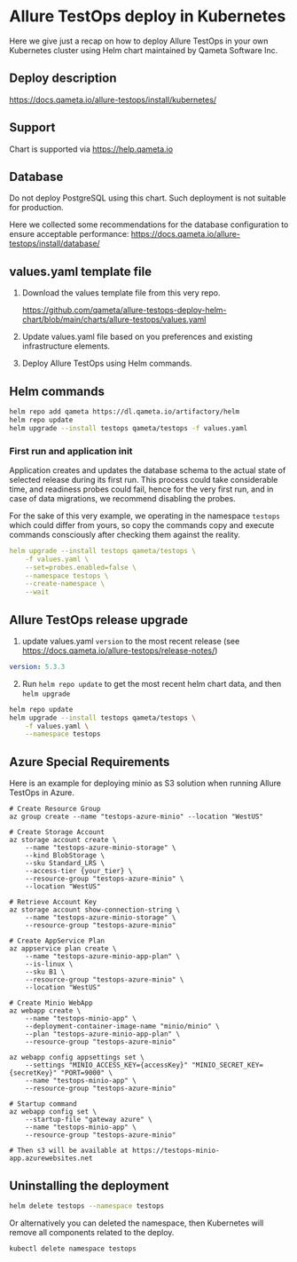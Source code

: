 # Allure TestOps deploy in Kubernetes

Here we give just a recap on how to deploy Allure TestOps in your own Kubernetes cluster using Helm chart maintained by Qameta Software Inc.

## Deploy description

https://docs.qameta.io/allure-testops/install/kubernetes/

## Support

Chart is supported via https://help.qameta.io

## Database

Do not deploy PostgreSQL using this chart. Such deployment is not suitable for production.

Here we collected some recommendations for the database configuration to ensure acceptable performance: https://docs.qameta.io/allure-testops/install/database/

## values.yaml template file

1. Download the values template file from this very repo.

    https://github.com/qameta/allure-testops-deploy-helm-chart/blob/main/charts/allure-testops/values.yaml

2. Update values.yaml file based on you preferences and existing infrastructure elements.
3. Deploy Allure TestOps using Helm commands.

## Helm commands

```bash
helm repo add qameta https://dl.qameta.io/artifactory/helm
helm repo update
helm upgrade --install testops qameta/testops -f values.yaml 
```

### First run and application init

Application creates and updates the database schema to the actual state of selected release during its first run. This process could take considerable time, and readiness probes could fail, hence for the very first run, and in case of data migrations, we recommend disabling the probes.

For the sake of this very example, we operating in the namespace `testops` which could differ from yours, so copy the commands copy and execute commands consciously after checking them against the reality.

```yaml
helm upgrade --install testops qameta/testops \
    -f values.yaml \
    --set=probes.enabled=false \
    --namespace testops \
    --create-namespace \ 
    --wait
```

## Allure TestOps release upgrade

1. update values.yaml `version` to the most recent release (see https://docs.qameta.io/allure-testops/release-notes/)

```yaml
version: 5.3.3
```

2. Run `helm repo update` to get the most recent helm chart data, and then `helm upgrade`

```bash
helm repo update
helm upgrade --install testops qameta/testops \
    -f values.yaml \
    --namespace testops
```

## Azure Special Requirements

Here is an example for deploying minio as S3 solution when running Allure TestOps in Azure.

```shell
# Create Resource Group
az group create --name "testops-azure-minio" --location "WestUS"

# Create Storage Account
az storage account create \
    --name "testops-azure-minio-storage" \
    --kind BlobStorage \
    --sku Standard_LRS \
    --access-tier {your_tier} \
    --resource-group "testops-azure-minio" \
    --location "WestUS"

# Retrieve Account Key    
az storage account show-connection-string \
    --name "testops-azure-minio-storage" \
    --resource-group "testops-azure-minio"

# Create AppService Plan    
az appservice plan create \
    --name "testops-azure-minio-app-plan" \
    --is-linux \
    --sku B1 \
    --resource-group "testops-azure-minio" \
    --location "WestUS"

# Create Minio WebApp    
az webapp create \
    --name "testops-minio-app" \
    --deployment-container-image-name "minio/minio" \
    --plan "testops-azure-minio-app-plan" \
    --resource-group "testops-azure-minio"
    
az webapp config appsettings set \
    --settings "MINIO_ACCESS_KEY={accessKey}" "MINIO_SECRET_KEY={secretKey}" "PORT=9000" \
    --name "testops-minio-app" \
    --resource-group "testops-azure-minio"
    
# Startup command
az webapp config set \
    --startup-file "gateway azure" \
    --name "testops-minio-app" \
    --resource-group "testops-azure-minio"
    
# Then s3 will be available at https://testops-minio-app.azurewebsites.net
```

## Uninstalling the deployment

```bash
helm delete testops --namespace testops
```

Or alternatively you can deleted the namespace, then Kubernetes will remove all components related to the deploy.

```shell
kubectl delete namespace testops
```